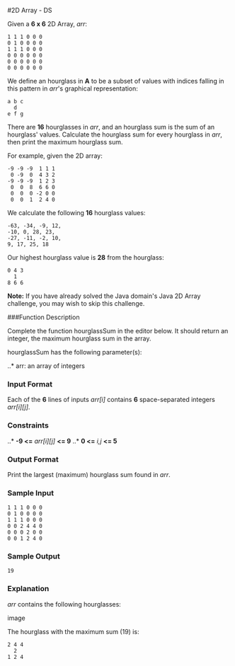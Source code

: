 #2D Array - DS

Given a **6 x 6** 2D Array, *arr*:

```
1 1 1 0 0 0
0 1 0 0 0 0
1 1 1 0 0 0
0 0 0 0 0 0
0 0 0 0 0 0
0 0 0 0 0 0
```

We define an hourglass in **A** to be a subset of values with indices falling in this pattern in *arr*'s graphical representation:

```
a b c
  d
e f g
```

There are **16** hourglasses in *arr*, and an hourglass sum is the sum of an hourglass' values. Calculate the hourglass sum for every hourglass in *arr*, then print the maximum hourglass sum.

For example, given the 2D array:

```
-9 -9 -9  1 1 1 
 0 -9  0  4 3 2
-9 -9 -9  1 2 3
 0  0  8  6 6 0
 0  0  0 -2 0 0
 0  0  1  2 4 0
 ```
 
We calculate the following **16** hourglass values:

```
-63, -34, -9, 12, 
-10, 0, 28, 23, 
-27, -11, -2, 10, 
9, 17, 25, 18
```

Our highest hourglass value is **28** from the hourglass:

```
0 4 3
  1
8 6 6
```

**Note:** If you have already solved the Java domain's Java 2D Array challenge, you may wish to skip this challenge.

###Function Description

Complete the function hourglassSum in the editor below. It should return an integer, the maximum hourglass sum in the array.

hourglassSum has the following parameter(s):

..* arr: an array of integers

### Input Format

Each of the **6** lines of inputs *arr[i]* contains **6** space-separated integers *arr[i][j]*.

### Constraints

..* **-9 <=** *arr[i][j]* **<= 9**
..* **0 <=** *i,j* **<= 5**

### Output Format

Print the largest (maximum) hourglass sum found in *arr*.

### Sample Input

```
1 1 1 0 0 0
0 1 0 0 0 0
1 1 1 0 0 0
0 0 2 4 4 0
0 0 0 2 0 0
0 0 1 2 4 0
```

### Sample Output

```
19
```

### Explanation

*arr* contains the following hourglasses:

image

The hourglass with the maximum sum (19) is:

```
2 4 4
  2
1 2 4
```
